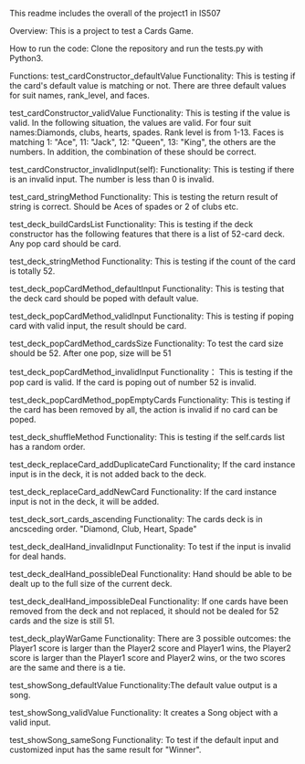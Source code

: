 This readme includes the overall of the project1 in IS507

Overview:
This is a project to test a Cards Game.

How to run the code:
Clone the repository and run the tests.py with Python3.

Functions:
test_cardConstructor_defaultValue
Functionality: This is testing if the card's default value is matching or not. There are three default values for suit names, rank_level, and faces.

test_cardConstructor_validValue
Functionality: This is testing if the value is valid. In the following situation, the values are valid. For four suit names:Diamonds, clubs, hearts, spades. Rank level is from 1-13. Faces is matching 1: "Ace", 11: "Jack", 12: "Queen", 13: "King", the others are the numbers. In addition, the combination of these should be correct.

test_cardConstructor_invalidInput(self):
Functionality: This is testing if there is an invalid input. The number is less than 0 is invalid. 

test_card_stringMethod
Functionality: This is testing the return result of string is correct. Should be Aces of spades or 2 of clubs etc.

test_deck_buildCardsList
Functionality: This is testing if the deck constructor has the following features that there is a list of 52-card deck. Any pop card should be card.

test_deck_stringMethod
Functionality: This is testing if the count of the card is totally 52.

test_deck_popCardMethod_defaultInput
Functionality: This is testing that the deck card should be poped with default value.

test_deck_popCardMethod_validInput
Functionality: This is testing if poping card with valid input, the result should be card.

test_deck_popCardMethod_cardsSize
Functionality: To test the card size should be 52. After one pop, size will be 51

test_deck_popCardMethod_invalidInput
Functionality： This is testing if the pop card is valid. If the card is poping out of number 52 is invalid.

test_deck_popCardMethod_popEmptyCards
Functionality: This is testing if the card has been removed by all, the action is invalid if no card can be poped.

test_deck_shuffleMethod
Functionality: This is testing if the self.cards list has a random order.

test_deck_replaceCard_addDuplicateCard
Functionality; If the card instance input is in the deck, it is not added back to the deck.

test_deck_replaceCard_addNewCard
Functionality: If the card instance input is not in the deck, it will be added.

test_deck_sort_cards_ascending
Functionality: The cards deck is in ancsceding order. "Diamond, Club, Heart, Spade"

test_deck_dealHand_invalidInput
Functionality: To test if the input is invalid for deal hands.

test_deck_dealHand_possibleDeal
Functionality: Hand should be able to be dealt up to the full size of the current deck.

test_deck_dealHand_impossibleDeal
Functionality:  If one cards have been removed from the deck and not replaced, it should not be dealed for 52 cards and the size is still 51.

test_deck_playWarGame
Functionality: There are 3 possible outcomes: the Player1 score is larger than the Player2 score and Player1 wins, the Player2 score is larger than the Player1 score and Player2 wins, or the two scores are the same and there is a tie.

test_showSong_defaultValue
Functionality:The default value output is a song.

test_showSong_validValue
Functionality: It creates a Song object with a valid input.

test_showSong_sameSong
Functionality: To test if the default input and customized input has the same result for "Winner".



